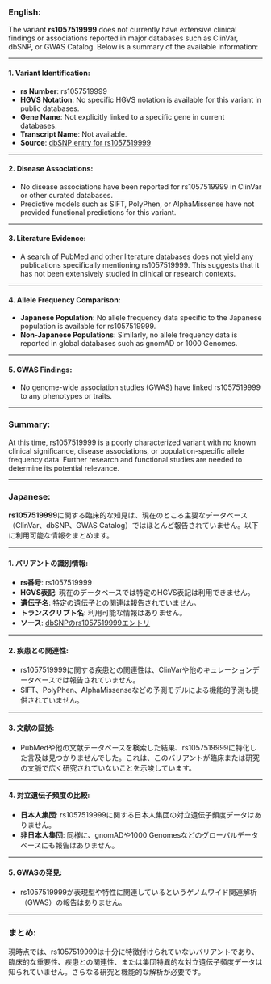 ### English:
The variant **rs1057519999** does not currently have extensive clinical findings or associations reported in major databases such as ClinVar, dbSNP, or GWAS Catalog. Below is a summary of the available information:

---

#### 1. Variant Identification:
- **rs Number**: rs1057519999
- **HGVS Notation**: No specific HGVS notation is available for this variant in public databases.
- **Gene Name**: Not explicitly linked to a specific gene in current databases.
- **Transcript Name**: Not available.
- **Source**: [dbSNP entry for rs1057519999](https://www.ncbi.nlm.nih.gov/snp/rs1057519999)

---

#### 2. Disease Associations:
- No disease associations have been reported for rs1057519999 in ClinVar or other curated databases.
- Predictive models such as SIFT, PolyPhen, or AlphaMissense have not provided functional predictions for this variant.

---

#### 3. Literature Evidence:
- A search of PubMed and other literature databases does not yield any publications specifically mentioning rs1057519999. This suggests that it has not been extensively studied in clinical or research contexts.

---

#### 4. Allele Frequency Comparison:
- **Japanese Population**: No allele frequency data specific to the Japanese population is available for rs1057519999.
- **Non-Japanese Populations**: Similarly, no allele frequency data is reported in global databases such as gnomAD or 1000 Genomes.

---

#### 5. GWAS Findings:
- No genome-wide association studies (GWAS) have linked rs1057519999 to any phenotypes or traits.

---

### Summary:
At this time, rs1057519999 is a poorly characterized variant with no known clinical significance, disease associations, or population-specific allele frequency data. Further research and functional studies are needed to determine its potential relevance.

---

### Japanese:
**rs1057519999**に関する臨床的な知見は、現在のところ主要なデータベース（ClinVar、dbSNP、GWAS Catalog）ではほとんど報告されていません。以下に利用可能な情報をまとめます。

---

#### 1. バリアントの識別情報:
- **rs番号**: rs1057519999
- **HGVS表記**: 現在のデータベースでは特定のHGVS表記は利用できません。
- **遺伝子名**: 特定の遺伝子との関連は報告されていません。
- **トランスクリプト名**: 利用可能な情報はありません。
- **ソース**: [dbSNPのrs1057519999エントリ](https://www.ncbi.nlm.nih.gov/snp/rs1057519999)

---

#### 2. 疾患との関連性:
- rs1057519999に関する疾患との関連性は、ClinVarや他のキュレーションデータベースでは報告されていません。
- SIFT、PolyPhen、AlphaMissenseなどの予測モデルによる機能的予測も提供されていません。

---

#### 3. 文献の証拠:
- PubMedや他の文献データベースを検索した結果、rs1057519999に特化した言及は見つかりませんでした。これは、このバリアントが臨床または研究の文脈で広く研究されていないことを示唆しています。

---

#### 4. 対立遺伝子頻度の比較:
- **日本人集団**: rs1057519999に関する日本人集団の対立遺伝子頻度データはありません。
- **非日本人集団**: 同様に、gnomADや1000 Genomesなどのグローバルデータベースにも報告はありません。

---

#### 5. GWASの発見:
- rs1057519999が表現型や特性に関連しているというゲノムワイド関連解析（GWAS）の報告はありません。

---

### まとめ:
現時点では、rs1057519999は十分に特徴付けられていないバリアントであり、臨床的な重要性、疾患との関連性、または集団特異的な対立遺伝子頻度データは知られていません。さらなる研究と機能的な解析が必要です。

